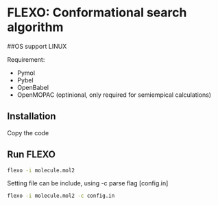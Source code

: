FLEXO: Conformational search algorithm
===================
##OS support
LINUX

Requirement:
- Pymol
- Pybel
- OpenBabel
- OpenMOPAC (optinional, only required for semiempical calculations)

## Installation
Copy the code 

## Run FLEXO
```sh
flexo -i molecule.mol2
```
Setting file can be include, using -c parse flag [config.in]

```sh
flexo -i molecule.mol2 -c config.in
```



